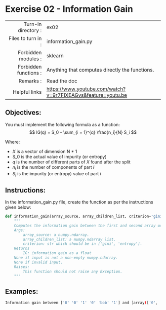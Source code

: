 # Exercise 02 - Information Gain

|                         |                    |
| -----------------------:| ------------------ |
|   Turn-in directory :   |  ex02              |
|   Files to turn in :    |  information_gain.py           |
|   Forbidden modules :   |  sklearn            |
|   Forbidden functions : |  Anything that computes directly the functions. |
|   Remarks :             |  Read the doc      |
|  Helpful links          |  https://www.youtube.com/watch?v=9r7FIXEAGvs&feature=youtu.be |

## Objectives:

You must implement the following formula as a function: 
$$
IG(q) = S_0 - \sum_{i = 1}^{q} \frac{n_i}{N} S_i 
$$

Where:  
- $X$ is a vector of dimension N * 1
- S_0 is the actual value of impurity (or entropy)
- $q$ is the number of different parts of $X$ found after the split 
- $n_i$ is the number of components of part $i$
- $S_i$ is the impurity (or entropy) value of part $i$


## Instructions:

In the information_gain.py file, create the function as per the instructions given below:

```python
def information_gain(array_source, array_children_list, criterion='gini'):
    """
    Computes the information gain between the first and second array using the criterion ('gini' or 'entropy').
    Args:
        array_source: a numpy.ndarray.
        array_children_list: a numpy.ndarray list.
        criterion: str which should be in ['gini', 'entropy'].
    Returns
        IG: information gain as a float
	None if input is not a non-empty numpy.ndarray.
	None if invalid input.
    Raises:
        This function should not raise any Exception.
    """
```

## Examples:

```bash
Information gain between ['0' '0' '1' '0' 'bob' '1'] and [array(['0', 'bob', '1'], dtype='<U21'), array([0, 0, 1])] is 0.05555555555555561 with criterion 'gini' and 0.20751874963942196 with criterion 'entropy'
```
